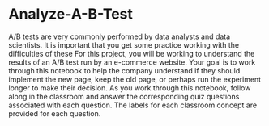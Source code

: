 # Analyze-A-B-Test

A/B tests are very commonly performed by data analysts and data scientists. It is important that you get some practice working with the difficulties of these
For this project, you will be working to understand the results of an A/B test run by an e-commerce website. Your goal is to work through this notebook to help the company understand if they should implement the new page, keep the old page, or perhaps run the experiment longer to make their decision.
As you work through this notebook, follow along in the classroom and answer the corresponding quiz questions associated with each question. The labels for each classroom concept are provided for each question.
